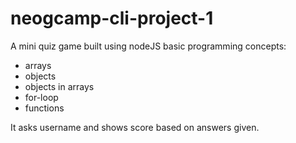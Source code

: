 # neogcamp-cli-project-1
 A mini quiz game built using nodeJS basic programming concepts:
 * arrays
 * objects
 * objects in arrays
 * for-loop
 * functions

It asks username and shows score based on answers given.

